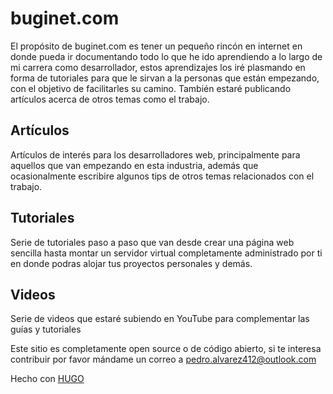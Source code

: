 # buginet.com

El propósito de buginet.com es tener un pequeño rincón en internet en donde pueda ir documentando todo lo que he ido aprendiendo a lo largo de mi carrera como desarrollador, estos aprendizajes los iré plasmando en forma de tutoriales para que le sirvan a la personas que están empezando, con el objetivo de facilitarles su camino.
También estaré publicando artículos acerca de otros temas como el trabajo.

## Artículos

Artículos de interés para los desarrolladores web, principalmente para aquellos que van empezando en esta industria, además que ocasionalmente escribire algunos tips de otros temas relacionados con el trabajo.

## Tutoriales

Serie de tutoriales paso a paso que van desde crear una página web sencilla hasta montar un servidor virtual completamente administrado por ti en donde podras alojar tus proyectos personales y demás.

## Videos

Serie de videos que estaré subiendo en YouTube para complementar las guías y tutoriales

Este sitio es completamente open source o de código abierto, si te interesa contribuir por favor mándame un correo a pedro.alvarez412@outlook.com

Hecho con [HUGO](https://gohugo.io/)
